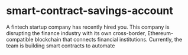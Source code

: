 # smart-contract-savings-account
A fintech startup company has recently hired you. This company is disrupting the finance industry with its own cross-border, Ethereum-compatible blockchain that connects financial institutions. Currently, the team is building smart contracts to automate 
